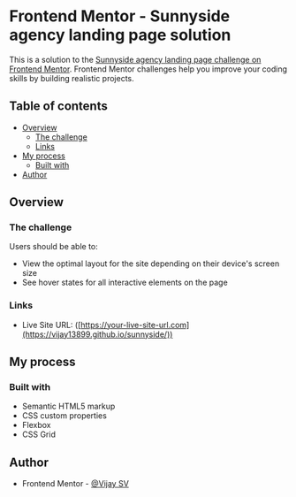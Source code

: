 # Frontend Mentor - Sunnyside agency landing page solution

This is a solution to the [Sunnyside agency landing page challenge on Frontend Mentor](https://www.frontendmentor.io/challenges/sunnyside-agency-landing-page-7yVs3B6ef). Frontend Mentor challenges help you improve your coding skills by building realistic projects.

## Table of contents

- [Overview](#overview)
  - [The challenge](#the-challenge)
  - [Links](#links)
- [My process](#my-process)
  - [Built with](#built-with)
- [Author](#author)

## Overview

### The challenge

Users should be able to:

- View the optimal layout for the site depending on their device's screen size
- See hover states for all interactive elements on the page

### Links

- Live Site URL: ([https://your-live-site-url.com](https://vijay13899.github.io/sunnyside/))

## My process

### Built with

- Semantic HTML5 markup
- CSS custom properties
- Flexbox
- CSS Grid

## Author

- Frontend Mentor - [@Vijay SV](https://www.frontendmentor.io/profile/Vijay13899)
